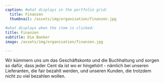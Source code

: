 ```yaml
---
caption: #what displays in the portfolio grid:
  title: Finanzen
  thumbnail: /assets/img/organisation/finanzen.jpg
  
#what displays when the item is clicked:
title: Finanzen
subtitle: Die Banker
image: /assets/img/organisation/finanzen.jpg

---
```

Wir kümmern uns um das Geschäftskonto und die Buchhaltung und sorgen so dafür, dass jeder Cent da ist wo er hingehört - nämlich bei unseren Lieferanten, die fair bezahlt werden, und unseren Kunden, die trotzdem nicht zu viel bezahlen wollen.
